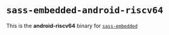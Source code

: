 # `sass-embedded-android-riscv64`

This is the **android-riscv64** binary for [`sass-embedded`](https://www.npmjs.com/package/sass-embedded)
